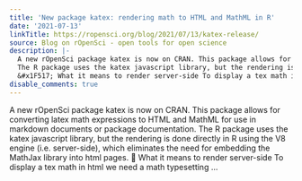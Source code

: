 ```yaml
---
title: 'New package katex: rendering math to HTML and MathML in R'
date: '2021-07-13'
linkTitle: https://ropensci.org/blog/2021/07/13/katex-release/
source: Blog on rOpenSci - open tools for open science
description: |-
  A new rOpenSci package katex is now on CRAN. This package allows for converting latex math expressions to HTML and MathML for use in markdown documents or package documentation.
  The R package uses the katex javascript library, but the rendering is done directly in R using the V8 engine (i.e. server-side), which eliminates the need for embedding the MathJax library into html pages.
  &#x1F517; What it means to render server-side To display a tex math in html we need a math typesetting ...
disable_comments: true
---
```

A new rOpenSci package katex is now on CRAN. This package allows for converting latex math expressions to HTML and MathML for use in markdown documents or package documentation.
The R package uses the katex javascript library, but the rendering is done directly in R using the V8 engine (i.e. server-side), which eliminates the need for embedding the MathJax library into html pages.
&#x1F517; What it means to render server-side To display a tex math in html we need a math typesetting ...